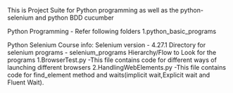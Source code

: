 This is Project Suite for Python programming as well as the python-selenium and python BDD cucumber

Python Programming - Refer following folders
    1.python_basic_programs

Python Selenium Course info:
    Selenium version - 4.27.1
    Directory for selenium programs - selenium_programs
    Hierarchy/Flow to Look for the programs
        1.BrowserTest.py
            -This file contains code for different ways of launching different browsers
        2.HandlingWebElements.py
            -This file contains code for find_element method and waits(implicit wait,Explicit wait and Fluent Wait).

